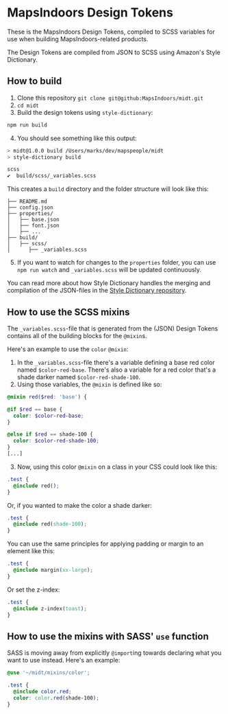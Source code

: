 # MapsIndoors Design Tokens

These is the MapsIndoors Design Tokens, compiled to SCSS variables for use when building MapsIndoors-related products.

The Design Tokens are compiled from JSON to SCSS using Amazon's Style Dictionary.

## How to build

1. Clone this repository `git clone git@github:MapsIndoors/midt.git`
2. `cd midt` 
3. Build the design tokens using `style-dictionary`:
    
  ```bash
  npm run build
  ```

4. You should see something like this output:

  ```bash
  > midt@1.0.0 build /Users/marks/dev/mapspeople/midt
  > style-dictionary build
  
  scss
  ✔︎  build/scss/_variables.scss
  ```

This creates a `build` directory and the folder structure will look like this:
```
├── README.md
├── config.json
├── properties/
│   ├── base.json
│   ├── font.json
│   ├── ...
├── build/
│   ├── scss/
│      ├── _variables.scss
```

5. If you want to watch for changes to the `properties` folder, you can use `npm run watch` and `_variables.scss` will be updated continuously.

You can read more about how Style Dictionary handles the merging and compilation of the JSON-files in the [Style Dictionary repository](https://github.com/amzn/style-dictionary).

## How to use the SCSS mixins

The `_variables.scss`-file that is generated from the (JSON) Design Tokens contains all of the building blocks for the `@mixin`s.

Here's an example to use the `color` `@mixin`:

1. In the `_variables.scss`-file there's a variable defining a base red color named `$color-red-base`. There's also a variable for a red color that's a shade darker named `$color-red-shade-100`.
2. Using those variables, the `@mixin` is defined like so:

  ```scss
  @mixin red($red: 'base') {
  
  @if $red == base {
    color: $color-red-base;
  }
  
  @else if $red == shade-100 {
    color: $color-red-shade-100;
  }
  [...]
  ```
  
3. Now, using this color `@mixin` on a class in your CSS could look like this:

  ```css
  .test { 
    @include red();
  }
  ```
  
  Or, if you wanted to make the color a shade darker:
  
  ```css
  .test {
    @include red(shade-100);
  }
  ```

You can use the same principles for applying padding or margin to an element like this:

```css
.test {
  @include margin(xx-large);
}
```

Or set the z-index:

```css
.test {
  @include z-index(toast);
}
```

## How to use the mixins with SASS' `use` function

SASS is moving away from explicitly `@import`ing towards declaring what you want to use instead. Here's an example:

```scss
@use '~/midt/mixins/color';

.test {
  @include color.red;
  color: color.red(shade-100);
}
